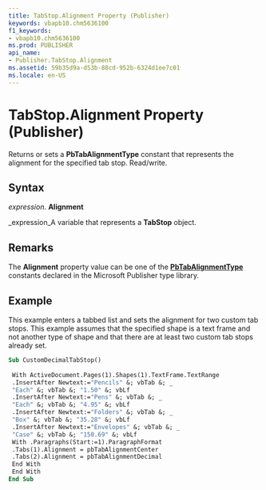 ```yaml
---
title: TabStop.Alignment Property (Publisher)
keywords: vbapb10.chm5636100
f1_keywords:
- vbapb10.chm5636100
ms.prod: PUBLISHER
api_name:
- Publisher.TabStop.Alignment
ms.assetid: 59b35d9a-d53b-88cd-952b-6324d1ee7c01
ms.locale: en-US
---
```



# TabStop.Alignment Property (Publisher)

Returns or sets a  **PbTabAlignmentType** constant that represents the alignment for the specified tab stop. Read/write.


## Syntax

 _expression_. **Alignment**

 _expression_A variable that represents a  **TabStop** object.


## Remarks

The  **Alignment** property value can be one of the **[PbTabAlignmentType](pbtabalignmenttype-enumeration-publisher.md)** constants declared in the Microsoft Publisher type library.


## Example

This example enters a tabbed list and sets the alignment for two custom tab stops. This example assumes that the specified shape is a text frame and not another type of shape and that there are at least two custom tab stops already set.


```vb
Sub CustomDecimalTabStop() 
 
 With ActiveDocument.Pages(1).Shapes(1).TextFrame.TextRange 
 .InsertAfter Newtext:="Pencils" &; vbTab &; _ 
 "Each" &; vbTab &; "1.50" &; vbLf 
 .InsertAfter Newtext:="Pens" &; vbTab &; _ 
 "Each" &; vbTab &; "4.95" &; vbLf 
 .InsertAfter Newtext:="Folders" &; vbTab &; _ 
 "Box" &; vbTab &; "35.28" &; vbLf 
 .InsertAfter Newtext:="Envelopes" &; vbTab &; _ 
 "Case" &; vbTab &; "150.69" &; vbLf 
 With .Paragraphs(Start:=1).ParagraphFormat 
 .Tabs(1).Alignment = pbTabAlignmentCenter 
 .Tabs(2).Alignment = pbTabAlignmentDecimal 
 End With 
 End With 
End Sub
```



